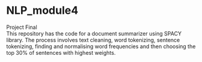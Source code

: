# NLP_module4
Project Final<br>
This repository has the code for a document summarizer using SPACY library. The process involves text cleaning, word tokenizing, sentence tokenizing, finding and normalising word frequencies and then choosing the top 30% of sentences with highest weights.
